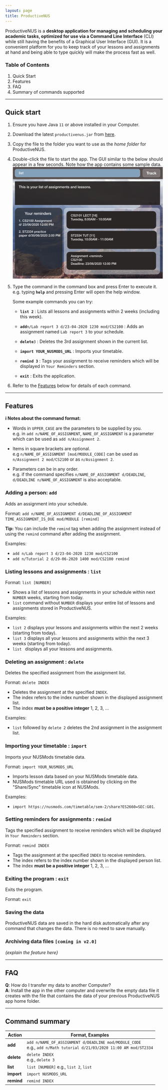 ```yaml
---
layout: page
title: ProductiveNUS
---
```


ProductiveNUS is a **desktop application for managing and scheduling your academic tasks, optimized for use via a Command Line Interface** (CLI) while still having the benefits of a Graphical User Interface (GUI).
It is a convenient platform for you to keep track of your lessons and assignments at hand and being able to type quickly will make the process fast as well.

### Table of Contents
1. Quick Start
2. Features
3. FAQ
4. Summary of commands supported

--------------------------------------------------------------------------------------------------------------------

## Quick start

1. Ensure you have Java `11` or above installed in your Computer.

1. Download the latest `productivenus.jar` from [here](https://github.com/AY2021S1-CS2103T-F11-3/tp/releases).

1. Copy the file to the folder you want to use as the _home folder_ for ProductiveNUS.

1. Double-click the file to start the app. The GUI similar to the below should appear in a few seconds. Note how the app contains some sample data.<br>
   ![Ui](images/Ui.png)

1. Type the command in the command box and press Enter to execute it. e.g. typing **`help`** and pressing Enter will open the help window.<br>

   Some example commands you can try:

   * **`list 2`** : Lists all lessons and assignments within 2 weeks (including this week).

   * **`add`**`n/Lab report 3 d/23-04-2020 1230 mod/CS2100` : Adds an assignment named `Lab report 3` to your schedule.

   * **`delete`**`3` : Deletes the 3rd assignment shown in the current list.

   * **`import YOUR_NUSMODS_URL`** : Imports your timetable.
   
   * **`remind 3`** : Tags your assignment to receive reminders which will be displayed in `Your Reminders` section.

   * **`exit`** : Exits the application.

1. Refer to the [Features](#features) below for details of each command.

--------------------------------------------------------------------------------------------------------------------

## Features

<div markdown="block" class="alert alert-info">

**:information_source: Notes about the command format:**<br>

* Words in `UPPER_CASE` are the parameters to be supplied by you.<br>
  e.g. in `add n/NAME_OF_ASSIGNMENT`, `NAME_OF_ASSIGNMENT` is a parameter which can be used as `add n/Assignment 2`.

* Items in square brackets are optional.<br>
  e.g `n/NAME_OF_ASSIGNMENT [mod/MODULE_CODE]` can be used as `n/Assignment 2 mod/CS2100` or as `n/Assignment 2`.


* Parameters can be in any order.<br>
  e.g. if the command specifies `n/NAME_OF_ASSIGNMENT d/DEADLINE`, `d/DEADLINE n/NAME_OF_ASSIGNMENT` is also acceptable.

</div>

### Adding a person: `add`

Adds an assignment into your schedule.

Format: `add n/NAME_OF_ASSIGNMENT d/DEADLINE_OF_ASSIGNMENT TIME_ASSIGNMENT_IS_DUE mod/MODULE​ [remind]`

**Tip:**
You can include the `remind` tag when adding the assignment instead of using the `remind` command after adding the assignment.

Examples:
* `add n/Lab report 3 d/23-04-2020 1230 mod/CS2100`
* `add n/Tutorial 2 d/29-06-2020 1400 mod/CS2100 remind`

### Listing lessons and assignments : `list`

Format: `list [NUMBER]`

- Shows a list of lessons and assignments in your schedule within next `NUMBER` 
weeks, starting from today.
- `list` command without `NUMBER` displays your entire list of lessons and assignments 
stored in ProductiveNUS.


Examples: 
- `list 2` displays your lessons and assignments within the next
2 weeks (starting from today).
- `list 3` displays all your lessons and assignments within the next
3 weeks (starting from today).
- `list ` displays all your lessons and assignments.

### Deleting an assignment : `delete`

Deletes the specified assignment from the assignment list.

Format: `delete INDEX`

* Deletes the assignment at the specified `INDEX`.
* The index refers to the index number shown in the displayed assignment list.
* The index **must be a positive integer** 1, 2, 3, …​

Examples:
* `list` followed by `delete 2` deletes the 2nd assignment in the assignment list.

### Importing your timetable : `import`

Imports your NUSMods timetable data.

Format: `import YOUR_NUSMODS_URL`

* Imports lesson data based on your NUSMods timetable data.
* NUSMods timetable URL used is obtained by clicking on the "Share/Sync" timetable icon at NUSMods.

Examples:
* `import https://nusmods.com/timetable/sem-2/share?ES2660=SEC:G01`.

### Setting reminders for assignments : `remind`
Tags the specified assignment to receive reminders which will be displayed in `Your Reminders` section.

Format: `remind INDEX`

* Tags the assignment at the specified `INDEX` to receive reminders.
* The index refers to the index number shown in the displayed person list.
* The index **must be a positive integer** 1, 2, 3, …​

### Exiting the program : `exit`

Exits the program.

Format: `exit`

### Saving the data

ProductiveNUS data are saved in the hard disk automatically after any command that changes the data. There is no need to save manually.

### Archiving data files `[coming in v2.0]`

_{explain the feature here}_

--------------------------------------------------------------------------------------------------------------------

## FAQ

**Q**: How do I transfer my data to another Computer?<br>
**A**: Install the app in the other computer and overwrite the empty data file it creates with the file that contains the data of your previous ProductiveNUS app home folder.

--------------------------------------------------------------------------------------------------------------------

## Command summary

Action | Format, Examples
--------|------------------
**add** | `add n/NAME_OF_ASSIGNMENT d/DEADLINE mod/MODULE_CODE` <br> e.g., `add n/Math tutorial d/21/03/2020 11:00 AM mod/ST2334`
**delete** | `delete INDEX`<br> e.g., `delete 3`
**list** | `list [NUMBER]` e.g., `list 2`, `list`
**import** | `import NUSMODS_URL`
**remind** | `remind INDEX`
